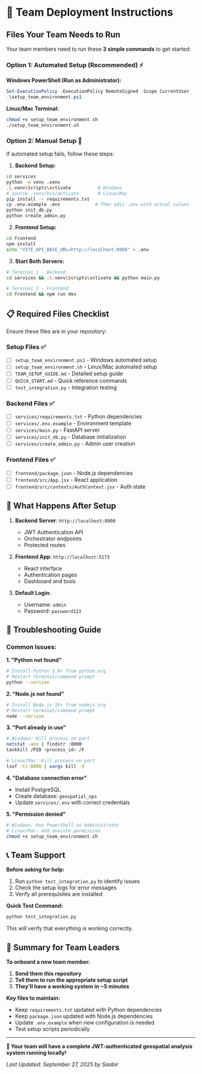 # 🎯 Team Deployment Instructions

## Files Your Team Needs to Run

Your team members need to run these **3 simple commands** to get started:

### Option 1: Automated Setup (Recommended) ⚡

**Windows PowerShell (Run as Administrator):**
```powershell
Set-ExecutionPolicy -ExecutionPolicy RemoteSigned -Scope CurrentUser
.\setup_team_environment.ps1
```

**Linux/Mac Terminal:**
```bash
chmod +x setup_team_environment.sh
./setup_team_environment.sh
```

### Option 2: Manual Setup 🔧

If automated setup fails, follow these steps:

1. **Backend Setup:**
```bash
cd services
python -m venv .venv
.\.venv\Scripts\activate          # Windows
# source .venv/bin/activate       # Linux/Mac
pip install -r requirements.txt
cp .env.example .env             # Then edit .env with actual values
python init_db.py
python create_admin.py
```

2. **Frontend Setup:**
```bash
cd frontend
npm install
echo "VITE_API_BASE_URL=http://localhost:8000" > .env
```

3. **Start Both Servers:**
```bash
# Terminal 1 - Backend
cd services && .\.venv\Scripts\activate && python main.py

# Terminal 2 - Frontend
cd frontend && npm run dev
```

## 📋 Required Files Checklist

Ensure these files are in your repository:

### Setup Files ✅
- [ ] `setup_team_environment.ps1` - Windows automated setup
- [ ] `setup_team_environment.sh` - Linux/Mac automated setup
- [ ] `TEAM_SETUP_GUIDE.md` - Detailed setup guide
- [ ] `QUICK_START.md` - Quick reference commands
- [ ] `test_integration.py` - Integration testing

### Backend Files ✅
- [ ] `services/requirements.txt` - Python dependencies
- [ ] `services/.env.example` - Environment template
- [ ] `services/main.py` - FastAPI server
- [ ] `services/init_db.py` - Database initialization
- [ ] `services/create_admin.py` - Admin user creation

### Frontend Files ✅
- [ ] `frontend/package.json` - Node.js dependencies
- [ ] `frontend/src/App.jsx` - React application
- [ ] `frontend/src/contexts/AuthContext.jsx` - Auth state

## 🚀 What Happens After Setup

1. **Backend Server**: `http://localhost:8000`
   - JWT Authentication API
   - Orchestrator endpoints
   - Protected routes

2. **Frontend App**: `http://localhost:5173`
   - React interface
   - Authentication pages
   - Dashboard and tools

3. **Default Login**:
   - Username: `admin`
   - Password: `password123`

## 🔧 Troubleshooting Guide

### Common Issues:

**1. "Python not found"**
```bash
# Install Python 3.8+ from python.org
# Restart terminal/command prompt
python --version
```

**2. "Node.js not found"** 
```bash
# Install Node.js 16+ from nodejs.org
# Restart terminal/command prompt
node --version
```

**3. "Port already in use"**
```bash
# Windows: Kill process on port
netstat -ano | findstr :8000
taskkill /PID <process_id> /F

# Linux/Mac: Kill process on port
lsof -ti:8000 | xargs kill -9
```

**4. "Database connection error"**
- Install PostgreSQL
- Create database: `geospatial_ops`
- Update `services/.env` with correct credentials

**5. "Permission denied"**
```bash
# Windows: Run PowerShell as Administrator
# Linux/Mac: Add execute permission
chmod +x setup_team_environment.sh
```

## 📞 Team Support

**Before asking for help:**
1. Run `python test_integration.py` to identify issues
2. Check the setup logs for error messages
3. Verify all prerequisites are installed

**Quick Test Command:**
```bash
python test_integration.py
```
This will verify that everything is working correctly.

## 🎯 Summary for Team Leaders

**To onboard a new team member:**

1. **Send them this repository**
2. **Tell them to run the appropriate setup script**
3. **They'll have a working system in ~5 minutes**

**Key files to maintain:**
- Keep `requirements.txt` updated with Python dependencies
- Keep `package.json` updated with Node.js dependencies
- Update `.env.example` when new configuration is needed
- Test setup scripts periodically

---

**🎉 Your team will have a complete JWT-authenticated geospatial analysis system running locally!**

*Last Updated: September 27, 2025 by Saabir*